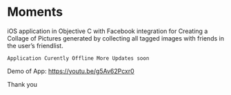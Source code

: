 # Moments
iOS application in Objective C with Facebook integration for Creating a Collage of Pictures generated by collecting all tagged images with friends in the user’s friendlist.
    
    Application Curently Offline More Updates soon

Demo of App: https://youtu.be/g5Av62Pcxr0

Thank you